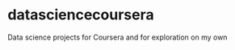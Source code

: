 datasciencecoursera
===================

Data science projects for Coursera and for exploration on my own
